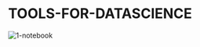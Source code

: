 # TOOLS-FOR-DATASCIENCE
![1-notebook](https://github.com/user-attachments/assets/733d110e-4fd3-43ad-a4ce-782c2bc644c2)
